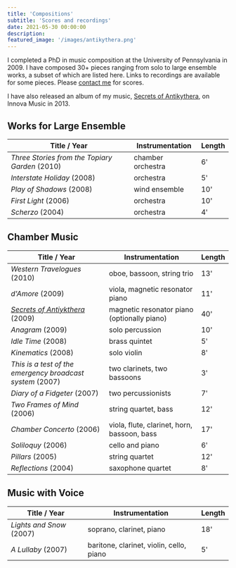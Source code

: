 ```yaml
---
title: 'Compositions'
subtitle: 'Scores and recordings'
date: 2021-05-30 00:00:00
description:
featured_image: '/images/antikythera.png'
---
```


I completed a PhD in music composition at the University of Pennsylvania in 2009. I have composed 30+ pieces ranging from solo to large ensemble works, a subset of which are listed here. Links to recordings are available for some pieces. Please [contact me](/contact) for scores.

I have also released an album of my music, [Secrets of Antikythera](https://www.innova.mu/albums/andrew-mcpherson/secrets-antikythera), on Innova Music in 2013.

## Works for Large Ensemble

| Title / Year | Instrumentation | Length |
| ------------ | --------------- | ------ |
| *Three Stories from the Topiary Garden* (2010) | chamber orchestra | 6' |
| *Interstate Holiday* (2008) | orchestra | 5' |
| *Play of Shadows* (2008) | wind ensemble | 10' |
| *First Light* (2006) | orchestra | 10' |
| *Scherzo* (2004) | orchestra | 4' |

## Chamber Music

| Title / Year | Instrumentation | Length |
| ------------ | --------------- | ------ |
| *Western Travelogues* (2010) | oboe, bassoon, string trio | 13' |
| *d'Amore* (2009) | viola, magnetic resonator piano | 11' |
| *[Secrets of Antiykthera](https://vimeo.com/34848595)* (2009) | magnetic resonator piano (optionally piano) | 40' |
| *Anagram* (2009) | solo percussion | 10' |
| *Idle Time* (2008) | brass quintet | 5' |
| *Kinematics* (2008) | solo violin | 8' |
| *This is a test of the emergency broadcast system* (2007) | two clarinets, two bassoons | 3' |
| *Diary of a Fidgeter* (2007) | two percussionists | 7' |
| *Two Frames of Mind* (2006) | string quartet, bass | 12' |
| *Chamber Concerto* (2006) | viola, flute, clarinet, horn, bassoon, bass | 17' |
| *Soliloquy* (2006) | cello and piano | 6' |
| *Pillars* (2005) | string quartet | 12' |
| *Reflections* (2004) | saxophone quartet | 8' |

## Music with Voice

| Title / Year | Instrumentation | Length |
| ------------ | --------------- | ------ |
| *Lights and Snow* (2007) | soprano, clarinet, piano | 18' |
| *A Lullaby* (2007) | baritone, clarinet, violin, cello, piano | 5' |

